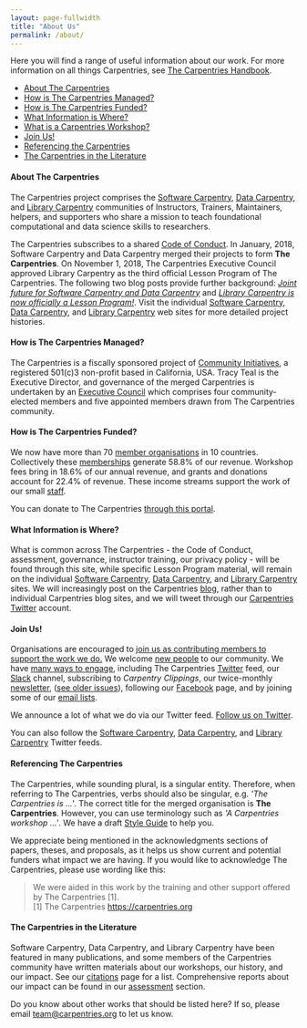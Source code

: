 ```yaml
---
layout: page-fullwidth
title: "About Us"
permalink: /about/
---
```


Here you will find a range of useful information about our work. For more information on all things Carpentries, see [The Carpentries Handbook](https://docs.carpentries.org/).

* [About The Carpentries](#about-the-carpentries)   
* [How is The Carpentries Managed?](#how-is-the-carpentries-managed)   
* [How is The Carpentries Funded?](#how-is-the-carpentries-funded)   
* [What Information is Where?](#what-information-is-where)   
* [What is a Carpentries Workshop?](/workshops)   
* [Join Us!](#join-us)   
* [Referencing the Carpentries](#referencing-the-carpentries)   
* [The Carpentries in the Literature](#the-carpentries-in-the-literature)   

#### About The Carpentries

The Carpentries project comprises the <a href="https://software-carpentry.org/">Software Carpentry</a>, <a href="http://www.datacarpentry.org/">Data Carpentry</a>, and <a href="https://librarycarpentry.org/">Library Carpentry</a> communities of Instructors, Trainers, Maintainers, helpers, and supporters who share a mission to teach foundational computational and data science skills to researchers. 

The Carpentries subscribes to a shared <a href="http://docs.carpentries.org/topic_folders/policies/code-of-conduct.html">Code of Conduct</a>. In January, 2018, Software Carpentry and Data Carpentry merged their projects to form <strong>The Carpentries</strong>. On November 1, 2018, The Carpentries Executive Council approved Library Carpentry as the third official Lesson Program of The Carpentries. The following two blog posts provide further background:  <i><a href="https://software-carpentry.org/blog/2017/09/merger.html">Joint future for Software Carpentry and Data Carpentry</a></i> and <i><a href="https://carpentries.org/blog/2018/11/welcoming-library-carpentry/">Library Carpentry is now officially a Lesson Program!</a></i>. Visit the individual <a href="https://software-carpentry.org/">Software Carpentry</a>, <a href="http://www.datacarpentry.org/">Data Carpentry</a>, and <a href="https://librarycarpentry.org/">Library Carpentry</a> web sites for more detailed project histories.

#### How is The Carpentries Managed?

The Carpentries is a fiscally sponsored project of <a href="http://communityin.org/">Community Initiatives</a>, 
a registered 501(c)3 non-profit based in California, USA. Tracy Teal is the Executive Director, and governance of the merged Carpentries is undertaken 
by an <a href="{{site.url}}/governance">Executive Council</a> which comprises 
four community-elected members and five appointed members drawn from 
The Carpentries community.

#### How is The Carpentries Funded?

We now have more than 70 [member organisations]({{site.url}}/members/) in 10 countries. Collectively these [memberships]({{site.url}}/membership/) generate 58.8% of our revenue. Workshop fees bring in 18.6% of our annual revenue, and grants and donations account for 22.4% of revenue. These income streams support the work of our small [staff]({{site.url}}/team/).

You can donate to The Carpentries <a href="https://carpentries.wedid.it/">through this portal</a>.

#### What Information is Where?

What is common across The Carpentries - the Code of Conduct, assessment, governance, instructor training, our privacy policy - will be found through this site, while specific Lesson Program material, will remain on the individual [Software Carpentry](https://software-carpentry.org/), [Data Carpentry](http://www.datacarpentry.org/), and <a href="https://librarycarpentry.org/">Library Carpentry</a> sites. We will increasingly post on the Carpentries [blog]({{site.url}}/blog/), rather than to individual Carpentries blog sites, and we will tweet
through our [Carpentries Twitter](https://twitter.com/thecarpentries) account. 

  
#### Join Us!
            
Organisations are encouraged to <a href="{{site.url}}/membership/">join us as contributing members to support the work we do.</a> We 
welcome <a href="{{site.url}}/volunteer/">new people</a> to our community. We have 
<a href="{{site.url}}/volunteer/">many ways to engage</a>, including The Carpentries <a href="https://twitter.com/thecarpentries">Twitter</a> feed, our <a href="https://swc-slack-invite.herokuapp.com/">Slack</a> channel, 
subscribing to <em>Carpentry Clippings</em>, our twice-monthly <a href="http://eepurl.com/cfODMH">newsletter</a>, (<a href="https://us14.campaign-archive.com/home/?u=46d7513c798c6bd41e5f58f4a&id=50c3e6d6fe">see older issues</a>), following our [Facebook](https://www.facebook.com/carpentries/) page, 
and by joining some of our <a href="https://carpentries.topicbox.com/groupss">email lists</a>. 

We announce a lot of what we do via our Twitter feed. [Follow us on Twitter](https://twitter.com/thecarpentries). 

You can also follow the [Software Carpentry](https://twitter.com/swcarpentry), [Data Carpentry](https://twitter.com/datacarpentry), and [Library Carpentry](https://twitter.com/LibCarpentry) Twitter feeds. 

#### Referencing The Carpentries

The Carpentries, while sounding plural, is a singular entity. Therefore, when referring to The Carpentries, verbs should also be singular, e.g. *'The Carpentries is ...'*. The correct title for the merged organisation is **The Carpentries**. However, you can use terminology such as *'A Carpentries workshop ...'*. We have a draft [Style Guide](https://docs.google.com/document/d/10KutjajR-5RJfPAF8UQlxzcd8tx4PNFXH0acDFD2dBs/edit) to help you.

We appreciate being mentioned in the acknowledgments sections of papers, theses, and proposals, as it helps us show current and potential funders what impact we are having. If you would like to acknowledge The Carpentries, please use wording like this:

> We were aided in this work by the training and other support offered by The Carpentries [1].    
> [1] The Carpentries https://carpentries.org

#### The Carpentries in the Literature

Software Carpentry, Data Carpentry, and Library Carpentry have been featured in many publications, and some members of the Carpentries community have written materials about our workshops, our history, and our impact. See our <a href="{{site.url}}/citations/">citations</a> page for a list. Comprehensive reports about our impact can be found in our <a href="{{site.url}}/assessment/">assessment</a> section. 

Do you know about other works that should be listed here? If so, please email <a href="mailto:team@carpentries.org">team@carpentries.org</a> to let us know.
